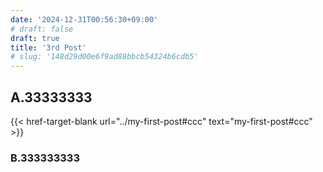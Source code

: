 ```yaml
---
date: '2024-12-31T00:56:30+09:00'
# draft: false
draft: true
title: '3rd Post'
# slug: '148d29d00e6f9ad88bbcb54324b6cdb5'
---
```


## A.33333333

{{< href-target-blank url="../my-first-post#ccc" text="my-first-post#ccc" >}}

### B.333333333

